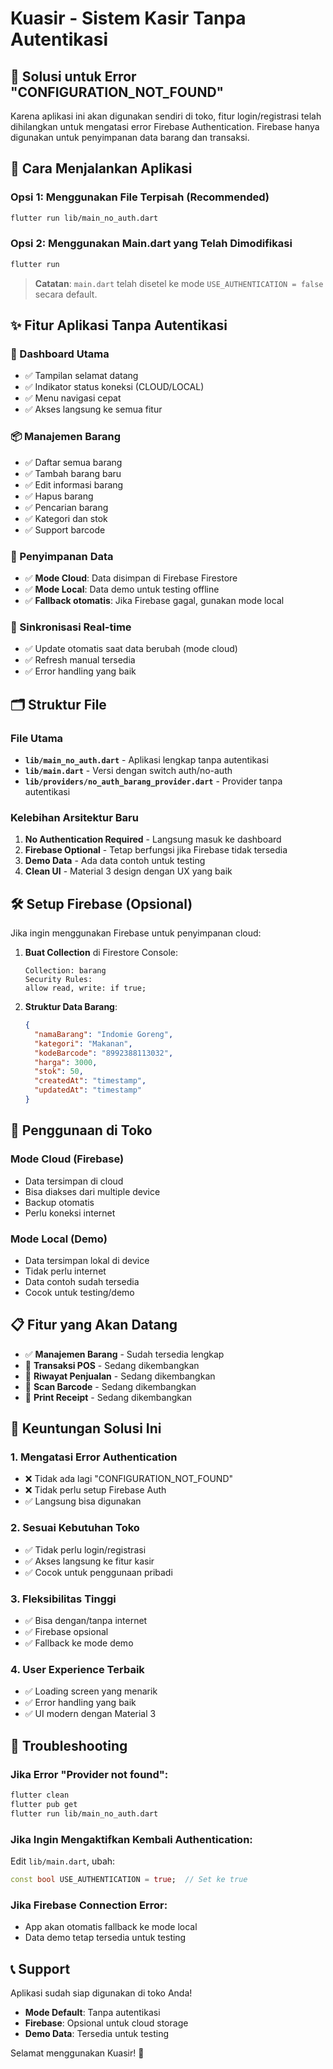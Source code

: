 # Kuasir - Sistem Kasir Tanpa Autentikasi

## 🎉 Solusi untuk Error "CONFIGURATION_NOT_FOUND"

Karena aplikasi ini akan digunakan sendiri di toko, fitur login/registrasi telah dihilangkan untuk mengatasi error Firebase Authentication. Firebase hanya digunakan untuk penyimpanan data barang dan transaksi.

## 📱 Cara Menjalankan Aplikasi

### Opsi 1: Menggunakan File Terpisah (Recommended)
```bash
flutter run lib/main_no_auth.dart
```

### Opsi 2: Menggunakan Main.dart yang Telah Dimodifikasi
```bash
flutter run
```
> **Catatan**: `main.dart` telah disetel ke mode `USE_AUTHENTICATION = false` secara default.

## ✨ Fitur Aplikasi Tanpa Autentikasi

### 🏪 Dashboard Utama
- ✅ Tampilan selamat datang
- ✅ Indikator status koneksi (CLOUD/LOCAL)
- ✅ Menu navigasi cepat
- ✅ Akses langsung ke semua fitur

### 📦 Manajemen Barang
- ✅ Daftar semua barang
- ✅ Tambah barang baru
- ✅ Edit informasi barang
- ✅ Hapus barang
- ✅ Pencarian barang
- ✅ Kategori dan stok
- ✅ Support barcode

### 💾 Penyimpanan Data
- ✅ **Mode Cloud**: Data disimpan di Firebase Firestore
- ✅ **Mode Local**: Data demo untuk testing offline
- ✅ **Fallback otomatis**: Jika Firebase gagal, gunakan mode local

### 🔄 Sinkronisasi Real-time
- ✅ Update otomatis saat data berubah (mode cloud)
- ✅ Refresh manual tersedia
- ✅ Error handling yang baik

## 🗂️ Struktur File

### File Utama
- **`lib/main_no_auth.dart`** - Aplikasi lengkap tanpa autentikasi
- **`lib/main.dart`** - Versi dengan switch auth/no-auth
- **`lib/providers/no_auth_barang_provider.dart`** - Provider tanpa autentikasi

### Kelebihan Arsitektur Baru
1. **No Authentication Required** - Langsung masuk ke dashboard
2. **Firebase Optional** - Tetap berfungsi jika Firebase tidak tersedia
3. **Demo Data** - Ada data contoh untuk testing
4. **Clean UI** - Material 3 design dengan UX yang baik

## 🛠️ Setup Firebase (Opsional)

Jika ingin menggunakan Firebase untuk penyimpanan cloud:

1. **Buat Collection** di Firestore Console:
   ```
   Collection: barang
   Security Rules: 
   allow read, write: if true;
   ```

2. **Struktur Data Barang**:
   ```json
   {
     "namaBarang": "Indomie Goreng",
     "kategori": "Makanan", 
     "kodeBarcode": "8992388113032",
     "harga": 3000,
     "stok": 50,
     "createdAt": "timestamp",
     "updatedAt": "timestamp"
   }
   ```

## 🚀 Penggunaan di Toko

### Mode Cloud (Firebase)
- Data tersimpan di cloud
- Bisa diakses dari multiple device
- Backup otomatis
- Perlu koneksi internet

### Mode Local (Demo)
- Data tersimpan lokal di device
- Tidak perlu internet
- Data contoh sudah tersedia
- Cocok untuk testing/demo

## 📋 Fitur yang Akan Datang

- ✅ **Manajemen Barang** - Sudah tersedia lengkap
- 🔄 **Transaksi POS** - Sedang dikembangkan
- 🔄 **Riwayat Penjualan** - Sedang dikembangkan  
- 🔄 **Scan Barcode** - Sedang dikembangkan
- 🔄 **Print Receipt** - Sedang dikembangkan

## 🎯 Keuntungan Solusi Ini

### 1. **Mengatasi Error Authentication**
- ❌ Tidak ada lagi "CONFIGURATION_NOT_FOUND"
- ❌ Tidak perlu setup Firebase Auth
- ✅ Langsung bisa digunakan

### 2. **Sesuai Kebutuhan Toko**
- ✅ Tidak perlu login/registrasi
- ✅ Akses langsung ke fitur kasir
- ✅ Cocok untuk penggunaan pribadi

### 3. **Fleksibilitas Tinggi**
- ✅ Bisa dengan/tanpa internet
- ✅ Firebase opsional
- ✅ Fallback ke mode demo

### 4. **User Experience Terbaik**
- ✅ Loading screen yang menarik
- ✅ Error handling yang baik
- ✅ UI modern dengan Material 3

## 🔧 Troubleshooting

### Jika Error "Provider not found":
```bash
flutter clean
flutter pub get
flutter run lib/main_no_auth.dart
```

### Jika Ingin Mengaktifkan Kembali Authentication:
Edit `lib/main.dart`, ubah:
```dart
const bool USE_AUTHENTICATION = true;  // Set ke true
```

### Jika Firebase Connection Error:
- App akan otomatis fallback ke mode local
- Data demo tetap tersedia untuk testing

## 📞 Support

Aplikasi sudah siap digunakan di toko Anda! 

- **Mode Default**: Tanpa autentikasi
- **Firebase**: Opsional untuk cloud storage
- **Demo Data**: Tersedia untuk testing

Selamat menggunakan Kuasir! 🎉